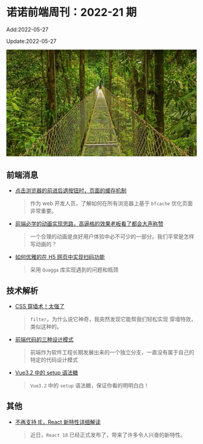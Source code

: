 <!--
 * @Description:
 * @Author: wangfuyuan
 * @Email: zoeblow@gmail.com
 * @Date: 2022-05-13 14:32:06
 * @LastEditors: wangfuyuan
 * @LastEditTime: 2022-05-27 14:59:30
 * @FilePath: \nuofe-weekly1\2022\weekly-21.md
-->

# 诺诺前端周刊：2022-21 期

Add:2022-05-27

Update:2022-05-27

![202221](../images/2022/202221.jpg)

## 前端消息

- [点击浏览器的前进后退按钮时，页面的缓存机制](https://mp.weixin.qq.com/s/ZEKvPGRBYnGZcCumb_3PkA)

  > 作为 web 开发人员，了解如何在所有浏览器上基于 `bfcache` 优化页面非常重要。

- [前端必学的动画实现思路，高逼格的效果老板看了都会大声称赞](https://mp.weixin.qq.com/s/1JLhyLzILjhnqTngSzSYlQ)

  > 一个合理的动画是良好用户体验中必不可少的一部分。我们平常是怎样写动画的？

- [如何优雅的在 H5 网页中实现扫码功能](https://mp.weixin.qq.com/s/EMECTwvZ4twqSQ_kCRa9lQ)

  > 采用 `Quagga` 库实现遇到的问题和瓶颈

## 技术解析

- [CSS 穿墙术！太强了](https://mp.weixin.qq.com/s/cg_73_H23aN1AKqfrgvWFA)

  > `filter`，为什么说它神奇，我突然发现它能帮我们轻松实现 穿墙特效，类似这种的。

- [前端代码的三种设计模式](https://juejin.cn/post/7081147167653494797)

  > 前端作为软件工程长期发展出来的一个独立分支，一直没有属于自己的特定的代码设计模式

- [Vue3.2 中的 setup 语法糖](https://juejin.cn/post/7058171455309086751)

  > `Vue3.2` 中的 `setup` 语法糖，保证你看的明明白白！

## 其他

- [不再支持 IE，React 新特性详细解读](https://mp.weixin.qq.com/s/8abcJBxUyFwEepDYhXxfig)

  > 近日，`React 18` 已经正式发布了，带来了许多令人兴奋的新特性。
